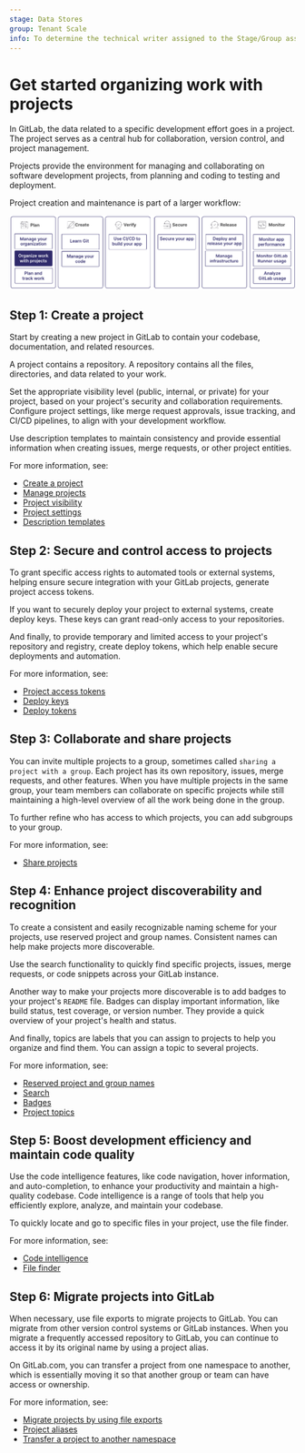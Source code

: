 ```yaml
---
stage: Data Stores
group: Tenant Scale
info: To determine the technical writer assigned to the Stage/Group associated with this page, see https://handbook.gitlab.com/handbook/product/ux/technical-writing/#assignments
---
```


# Get started organizing work with projects

In GitLab, the data related to a specific development effort goes in a project.
The project serves as a central hub for collaboration, version control, and project management.

Projects provide the environment for managing and collaborating
on software development projects, from planning and coding to testing and deployment.

Project creation and maintenance is part of a larger workflow:

![Workflow](img/get_started_projects_v16_11.png)

## Step 1: Create a project

Start by creating a new project in GitLab to contain your codebase,
documentation, and related resources.

A project contains a repository. A repository contains all the files,
directories, and data related to your work.

Set the appropriate visibility level (public, internal, or private) for your project,
based on your project's security and collaboration requirements.
Configure project settings, like merge request approvals, issue tracking,
and CI/CD pipelines, to align with your development workflow.

Use description templates to maintain consistency and provide essential information
when creating issues, merge requests, or other project entities.

For more information, see:

- [Create a project](../project/index.md)
- [Manage projects](../project/working_with_projects.md)
- [Project visibility](../public_access.md)
- [Project settings](../project/settings/index.md)
- [Description templates](../project/description_templates.md)

## Step 2: Secure and control access to projects

To grant specific access rights to automated tools or external systems,
helping ensure secure integration with your GitLab projects, generate project access tokens.

If you want to securely deploy your project to external systems,
create deploy keys. These keys can grant read-only access to your repositories.

And finally, to provide temporary and limited access to
your project's repository and registry, create deploy tokens, which
help enable secure deployments and automation.

For more information, see:

- [Project access tokens](../project/settings/project_access_tokens.md)
- [Deploy keys](../project/deploy_keys/index.md)
- [Deploy tokens](../project/deploy_tokens/index.md)

## Step 3: Collaborate and share projects

You can invite multiple projects to a group, sometimes called
`sharing a project with a group`. Each project has its own repository,
issues, merge requests, and other features.
When you have multiple projects in the same group, your team members can collaborate
on specific projects while still maintaining
a high-level overview of all the work being done in the group.

To further refine who has access to which projects, you can
add subgroups to your group.

For more information, see:

- [Share projects](../project/members/share_project_with_groups.md)

## Step 4: Enhance project discoverability and recognition

To create a consistent and easily recognizable naming scheme for your projects,
use reserved project and group names. Consistent names can help make projects
more discoverable.

Use the search functionality to quickly find specific projects,
issues, merge requests, or code snippets across your GitLab instance.

Another way to make your projects more discoverable is to add badges
to your project's `README` file. Badges can display important information,
like build status, test coverage, or version number. They provide a
quick overview of your project's health and status.

And finally, topics are labels that you can assign to projects
to help you organize and find them. You can assign a topic to several projects.

For more information, see:

- [Reserved project and group names](../reserved_names.md)
- [Search](../search/index.md)
- [Badges](../project/badges.md)
- [Project topics](../project/project_topics.md)

## Step 5: Boost development efficiency and maintain code quality

Use the code intelligence features, like code navigation,
hover information, and auto-completion, to enhance your productivity and
maintain a high-quality codebase. Code intelligence is a range of tools
that help you efficiently explore, analyze, and maintain your codebase.

To quickly locate and go to specific files in your project,
use the file finder.

For more information, see:

- [Code intelligence](../project/code_intelligence.md)
- [File finder](../project/repository/file_finder.md)

## Step 6: Migrate projects into GitLab

When necessary, use file exports to migrate projects to GitLab.
You can migrate from other version control systems or GitLab instances.
When you migrate a frequently accessed repository to GitLab, you can continue to
access it by its original name by using a project alias.

On GitLab.com, you can transfer a project from one namespace to another,
which is essentially moving it so that another group or team can have
access or ownership.

For more information, see:

- [Migrate projects by using file exports](../project/import/index.md)
- [Project aliases](../project/working_with_projects.md#project-aliases)
- [Transfer a project to another namespace](../project/settings/migrate_projects.md)
